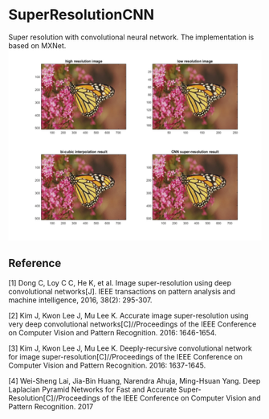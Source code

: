 # SuperResolutionCNN
Super resolution with convolutional neural network. The implementation is based on MXNet.
![result](https://github.com/galad-loth/SuperResolutionCNN/blob/master/results/result.png)

## Reference

[1] Dong C, Loy C C, He K, et al. Image super-resolution using deep convolutional networks[J]. IEEE transactions on pattern analysis and machine intelligence, 2016, 38(2): 295-307.

[2] Kim J, Kwon Lee J, Mu Lee K. Accurate image super-resolution using very deep convolutional networks[C]//Proceedings of the IEEE Conference on Computer Vision and Pattern Recognition. 2016: 1646-1654.

[3] Kim J, Kwon Lee J, Mu Lee K. Deeply-recursive convolutional network for image super-resolution[C]//Proceedings of the IEEE Conference on Computer Vision and Pattern Recognition. 2016: 1637-1645.

[4] Wei-Sheng Lai, Jia-Bin Huang, Narendra Ahuja, Ming-Hsuan Yang. Deep Laplacian Pyramid Networks for Fast and Accurate Super-Resolution[C]//Proceedings of the IEEE Conference on Computer Vision and Pattern Recognition. 2017


